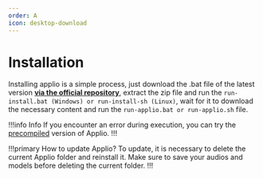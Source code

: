 ```yaml
---
order: A
icon: desktop-download
---
```


# Installation

Installing applio is a simple process, just download the .bat file of the latest version **[via the official repository](https://github.com/IAHispano/Applio/releases)**, extract the zip file and run the `run-install.bat (Windows) or run-install-sh (Linux)`, wait for it to download the necessary content and run the `run-applio.bat or run-applio.sh` file.

!!!info Info
If you encounter an error during execution, you can try the [precompiled](https://huggingface.co/IAHispano/Applio/resolve/main/Compiled/ApplioV3.0.6.zip) version of Applio.
!!!

!!!primary How to update Applio?
To update, it is necessary to delete the current Applio folder and reinstall it. Make sure to save your audios and models before deleting the current folder.
!!!